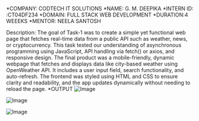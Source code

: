 *COMPANY: CODTECH IT SOLUTIONS
*NAME: G. M. DEEPIKA
*INTERN ID: :CT04DF234
*DOMAIN: FULL STACK WEB DEVELOPMENT 
*DURATION:4 WEEEKS
*MENTOR: NEELA SANTOSH

Description:
The goal of Task-1 was to create a simple yet functional web page that fetches real-time data from a public API such as weather, news, or cryptocurrency. This task tested our understanding of asynchronous programming using JavaScript, API handling via fetch() or axios, and responsive design. The final product was a mobile-friendly, dynamic webpage that fetches and displays data like city-based weather using OpenWeather API. It includes a user input field, search functionality, and auto-refresh. The frontend was styled using HTML and CSS to ensure clarity and readability, and the app updates dynamically without needing to reload the page.
*OUTPUT
![Image](https://github.com/user-attachments/assets/a0c067b9-c51d-4a87-b660-e00b35f5e356)

![Image](https://github.com/user-attachments/assets/872c9b6b-f63f-4c73-af62-598aa970be3c)

![Image](https://github.com/user-attachments/assets/3b93f2bd-8138-4845-8278-40b68c40e138)

